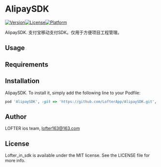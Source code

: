 # AlipaySDK

[![Version](https://img.shields.io/cocoapods/v/AlipaySDK.svg?style=flat)](http://cocoapods.org/pods/AlipaySDK)[![License](https://img.shields.io/cocoapods/l/AlipaySDK.svg?style=flat)](http://cocoapods.org/pods/AlipaySDK)[![Platform](https://img.shields.io/cocoapods/p/AlipaySDK.svg?style=flat)](http://cocoapods.org/pods/AlipaySDK)

AlipaySDK. 支付宝移动支付SDK。仅用于方便项目工程管理。

## Usage

## Requirements

## Installation

AlipaySDK. To install it, simply add the following line to your Podfile:

```ruby
pod 'AlipaySDK', :git => 'https://github.com/LofterApp/AlipaySDK.git', :tag => 'v2.1'
```

## Author

LOFTER ios team, [lofter163@163.com](lofter163@163.com)

## License

Lofter_in_sdk is available under the MIT license. See the LICENSE file for more info.
